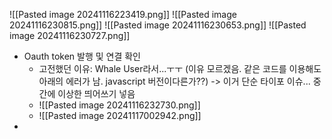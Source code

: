 ![[Pasted image 20241116223419.png]]
![[Pasted image 20241116230815.png]]
![[Pasted image 20241116230653.png]]
![[Pasted image 20241116230727.png]]
- Oauth token 발행 및 연결 확인
	- 고전했던 이유: Whale User라서...ㅜㅜ (이유 모르겠음. 같은 코드를 이용해도 아래의 에러가 남. javascript 버전이다른가??) -> 이거 단순 타이포 이슈... 중간에 이상한 띄어쓰기 넣음
	- ![[Pasted image 20241116232730.png]]
	- ![[Pasted image 20241117002942.png]]
- 